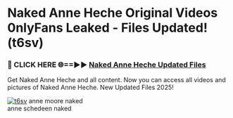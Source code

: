 # Naked Anne Heche Original Videos 0nlyFans Leaked - Files Updated! (t6sv)

<h3>🔴 CLICK HERE 🌐==►► <a href="https://tinyurl.com/yckcrads" rel="nofollow">Naked Anne Heche Updated Files</a></h3>

Get Naked Anne Heche and all content. Now you can access all videos and pictures of Naked Anne Heche. New Updated Files 2025!

[![t6sv](https://i.imgur.com/hpKpOFt.gif)](https://tinyurl.com/yckcrads)
anne moore naked<br>
anne schedeen naked